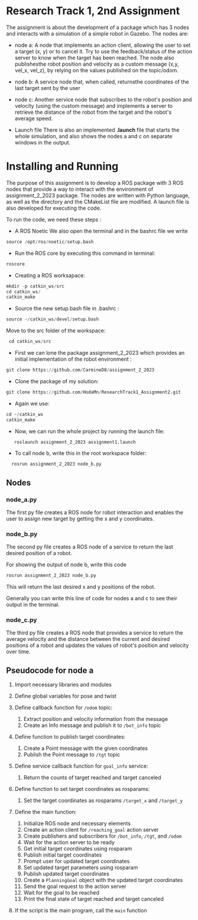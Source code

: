 # Research Track 1, 2nd Assignment
The assignment is about the development of a package which has 3 nodes and interacts with a simulation of a simple robot in Gazebo. 
The nodes are:

- node a: 
 A node that implements an action client, allowing the user to set a target (x, y) or to cancel it. Try to use the feedback/status of the action server to know when the target has been reached. The node also publishesthe robot position and velocity as a custom message (x,y, vel_x, vel_z), by relying on the values published on the topic/odom.  

- node b:
 A service node that, when called, returnsthe coordinates of the last target sent by the user

- node c: 
 Another service node that subscribes to the robot's position and velocity (using the custom message) and implements a server to retrieve the distance of the robot from the target and the robot's average speed.


- Launch file
 There is also an implemented **.launch** file that starts the whole simulation, and also shows the nodes a and c on separate windows in the output.


# Installing and Running
The purpose of this assignment is to develop a ROS package with 3 ROS nodes that provide a way to interact with the environment of assignment_2_2023 package. The nodes are written with Python language, as well as the directory and the CMakeList file are modified. A launch file is also developed for executing the code.

To run the code, we need these steps : 

- A ROS Noetic
 We also open the terminal and in the bashrc file we write 
 ```python
 source /opt/ros/noetic/setup.bash
 ```

- Run the ROS core by executing this command in terminal:
```python
roscore

```
- Creating a ROS worksapace:
```python
mkdir -p catkin_ws/src
cd catkin_ws/
catkin_make
```
- Source the new setup.bash file in .bashrc : 
```python
source ~/catkin_ws/devel/setup.bash
```
Move to the src folder of the workspace:
```python
 cd catkin_ws/src   
```
- First we can lone the package assignment_2_2023 which provides an initial implementation of the robot environment : 
```python
git clone https://github.com/CarmineD8/assignment_2_2023
```
- Clone the package of my solution:
```python
git clone https://github.com/HodaMn/ResearchTrack1_Assignment2.git
```
- Again we use:
```python
cd ~/catkin_ws 
catkin_make
```
- Now, we can run the whole project by running the launch file:
```python
   roslaunch assignment_2_2023 assignment1.launch
```
- To call node b, write this in the root workspace folder:
```python
  rosrun assignment_2_2023 node_b.py
```


Nodes
---------

### node_a.py ###

The first py file creates a ROS node for robot interaction and enables the user to assign new target by getting the x and y coordinates. 

### node_b.py ###

The second py file creates a ROS node of a service to return the last desired position of a robot.

For showing the output of node b, write this code 

```python
rosrun assignment_2_2023 node_b.py
```
This will return the last desired x and y positions of the robot.

Generally you can write this line of code for nodes a and c to see their output in the terminal.

### node_c.py ###

The third py file creates a ROS node that provides a service to return the average velocity and the distance between the current and desired positions of a robot and updates the values of robot's position and velocity over time. 


Pseudocode for node a
----------

1. Import necessary libraries and modules

2. Define global variables for pose and twist

3. Define callback function for `/odom` topic:
    1. Extract position and velocity information from the message
    2. Create an Info message and publish it to `/bot_info` topic

4. Define function to publish target coordinates:
    1. Create a Point message with the given coordinates
    2. Publish the Point message to `/tgt` topic

5. Define service callback function for `goal_info` service:
    1. Return the counts of target reached and target canceled

6. Define function to set target coordinates as rosparams:
    1. Set the target coordinates as rosparams `/target_x` and `/target_y`

7. Define the main function:
    1. Initialize ROS node and necessary elements
    2. Create an action client for `/reaching_goal` action server
    3. Create publishers and subscribers for `/bot_info`, `/tgt`, and `/odom`
    4. Wait for the action server to be ready
    5. Get initial target coordinates using rosparam
    6. Publish initial target coordinates
    7. Prompt user for updated target coordinates
    8. Set updated target parameters using rosparam
    9. Publish updated target coordinates
    10. Create a `PlanningGoal` object with the updated target coordinates
    11. Send the goal request to the action server
    12. Wait for the goal to be reached
    13. Print the final state of target reached and target canceled

8. If the script is the main program, call the `main` function




